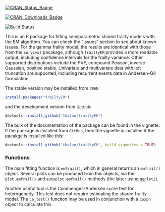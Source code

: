 
<!-- README.md is generated from README.Rmd. Please edit that file -->
[![CRAN\_Status\_Badge](http://www.r-pkg.org/badges/version/frailtyEM)](https://cran.r-project.org/package=frailtyEM)

[![CRAN\_Downloads\_Badge](http://cranlogs.r-pkg.org/badges/frailtyEM)](http://cran.rstudio.com/web/packages/frailtyEM/index.html)

[![Build Status](https://travis-ci.org/tbalan/frailtyEM.svg?branch=master)](https://travis-ci.org/tbalan/frailtyEM)

This is an R package for fitting semiparametric shared frailty models with the EM algorithm. You can check the "issues" section to see about known issues. For the gamma frailty model, the results are identical with those from the `survival` pacakage, although `frailtyEM` provides a more readable output, including confidence intervals for the frailty variance. Other supported distributions include the PVF, compound Poisson, inverse Gaussian, positive stable. Univariate and multivariate data with left truncation are supported, including recurrent events data in Andersen-Gill formulation.

The stable version may be installed from `CRAN`:

``` r
install.packages("frailtyEM")
```

and the development version from `GitHub`:

``` r
devtools::install_github("tbalan/frailtyEM")
```

The bulk of the documentation of the package can be found in the vignette. If the package is installed from `GitHub`, then the vignette is installed if the pacakge is installed like this:

``` r
devtools::install_github("tbalan/frailtyEM", build_vignettes = TRUE)
```

### Functions

The main fitting function is `emfrail()`, which in general returns an `emfrail()` object. Several plots can be produced from this objects, via the `plot.emfrail()` and `autoplot.emfrail()` methods (the latter using `ggplot2`).

Another useful tool is the Commenges-Andersen score test for heterogeneity. This test does not require estimating the shared frailty model. The `ca_test()` function may be used in conjunction with a `coxph` object to calculate this.
